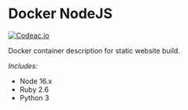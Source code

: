 # Docker NodeJS

[![Codeac.io](https://static.codeac.io/badges/2-405723690.svg "Codeac.io")](https://app.codeac.io/github/michal-simon/docker-node)

Docker container description for static website build.

*Includes:*
* Node 16.x
* Ruby 2.6
* Python 3
